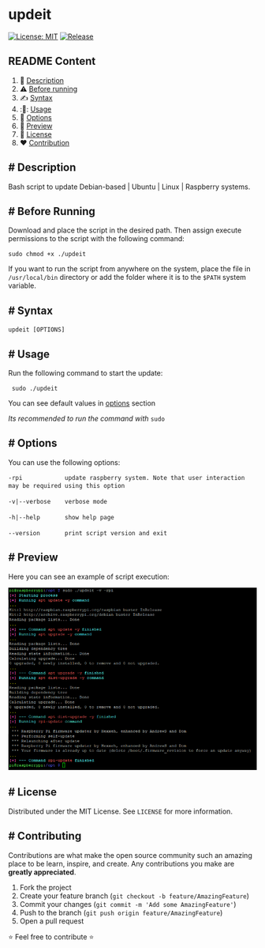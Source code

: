 # updeit

[![License: MIT](https://img.shields.io/github/license/un0tec/updeit?color=orange)](LICENSE)
[![Release](https://img.shields.io/github/v/release/un0tec/updeit?color=green&label=Release)](https://github.com/un0tec/updeit/releases/latest)


## README Content
1. :notebook_with_decorative_cover: [Description](#-description)
2. :warning: [Before running](#-before-running)
3. :writing_hand: [Syntax](#-syntax)
4. ::hammer:: [Usage](#-usage)
5. :bookmark_tabs: [Options](#-options)
6. :monocle_face: [Preview](#-preview)
7. :page_with_curl: [License](#-license)
8. :heart: [Contribution](#-contributing)

## # Description

Bash script to update Debian-based | Ubuntu | Linux | Raspberry systems.

## # Before Running

Download and place the script in the desired path. Then assign execute permissions to the script with the following command:

    sudo chmod +x ./updeit

If you want to  run the script from anywhere on the system, place the file in `/usr/local/bin` directory or add the folder where it is to the `$PATH` system variable.

## # Syntax

    updeit [OPTIONS]

## # Usage

Run the following command to start the update:

     sudo ./updeit

You can see default values in [options](#-options) section

_Its recommended to run the command with_ `sudo`

## # Options

You can use the following options:

    -rpi            update raspberry system. Note that user interaction may be required using this option

    -v|--verbose    verbose mode

    -h|--help       show help page

    --version       print script version and exit

## # Preview

Here you can see an example of script execution:

![Preview](images/run_output.png)

## # License

Distributed under the MIT License. See `LICENSE` for more information.

## # Contributing

Contributions are what make the open source community such an amazing place to be learn, inspire, and create. Any contributions you make are **greatly appreciated**.

1. Fork the project
2. Create your feature branch (`git checkout -b feature/AmazingFeature`)
3. Commit your changes (`git commit -m 'Add some AmazingFeature'`)
4. Push to the branch (`git push origin feature/AmazingFeature`)
5. Open a pull request

:star: Feel free to contribute :star:
